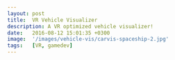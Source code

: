 ```yaml
---
layout: post
title:  VR Vehicle Visualizer
description: A VR optimized vehicle visualizer!
date:   2016-08-12 15:01:35 +0300
image:  '/images/vehicle-vis/carvis-spaceship-2.jpg'
tags:   [VR, gamedev]
---
```

